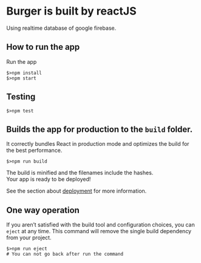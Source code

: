 # Burger is built by reactJS
Using realtime database of google firebase.

## How to run the app

Run the app
```
$>npm install
$>npm start
```

## Testing
```
$>npm test
```

## Builds the app for production to the `build` folder.

It correctly bundles React in production mode and optimizes the build for the best performance.

```
$>npm run build
```
The build is minified and the filenames include the hashes.<br />
Your app is ready to be deployed!

See the section about [deployment](https://facebook.github.io/create-react-app/docs/deployment) for more information.

## One way operation

If you aren’t satisfied with the build tool and configuration choices, you can `eject` at any time. This command will remove the single build dependency from your project.

```
$>npm run eject
# You can not go back after run the command
```

